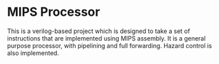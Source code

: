 # MIPS Processor
This is a verilog-based project which is designed to take a set of instructions
that are implemented using MIPS assembly. It is a general purpose processor,
with pipelining and full forwarding. Hazard control is also implemented.